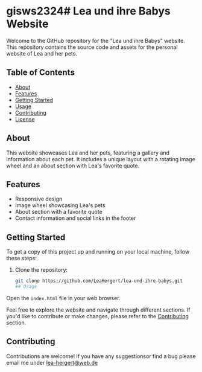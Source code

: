 # gisws2324# Lea und ihre Babys Website

Welcome to the GitHub repository for the "Lea und ihre Babys" website. This repository contains the source code and assets for the personal website of Lea and her pets.

## Table of Contents
- [About](#about)
- [Features](#features)
- [Getting Started](#getting-started)
- [Usage](#usage)
- [Contributing](#contributing)
- [License](#license)

## About

This website showcases Lea and her pets, featuring a gallery and information about each pet. It includes a unique layout with a rotating image wheel and an about section with Lea's favorite quote.

## Features

- Responsive design
- Image wheel showcasing Lea's pets
- About section with a favorite quote
- Contact information and social links in the footer

## Getting Started

To get a copy of this project up and running on your local machine, follow these steps:

1. Clone the repository:

   ```bash
   git clone https://github.com/LeaHergert/lea-und-ihre-babys.git
   ## Usage

Open the `index.html` file in your web browser.

Feel free to explore the website and navigate through different sections. If you'd like to contribute or make changes, please refer to the [Contributing](#contributing) section.

## Contributing

Contributions are welcome! If you have any suggestionsor find a bug please email me under lea-hergert@web.de



